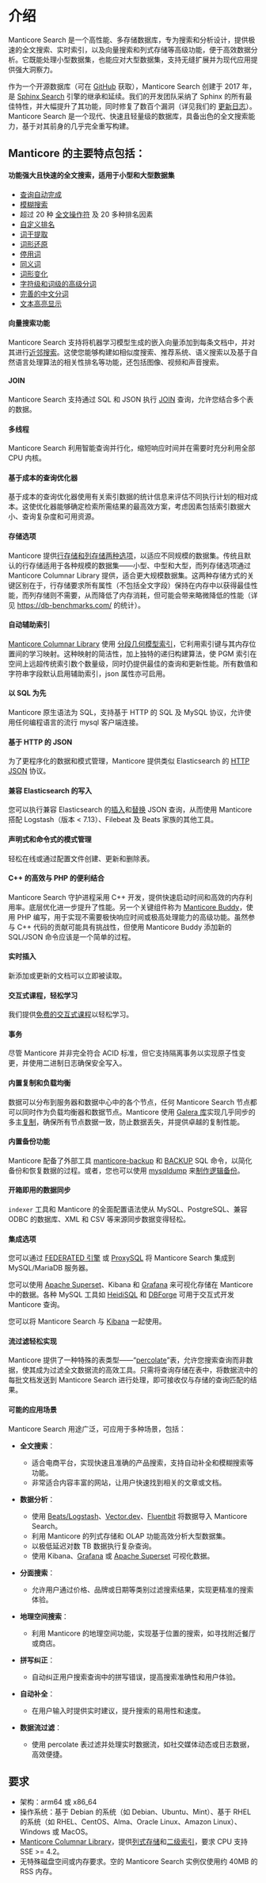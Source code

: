 # 介绍

Manticore Search 是一个高性能、多存储数据库，专为搜索和分析设计，提供极速的全文搜索、实时索引，以及向量搜索和列式存储等高级功能，便于高效数据分析。它既能处理小型数据集，也能应对大型数据集，支持无缝扩展并为现代应用提供强大洞察力。

作为一个开源数据库（可在 [GitHub](https://github.com/manticoresoftware/manticoresearch/) 获取），Manticore Search 创建于 2017 年，是 [Sphinx Search](https://sphinxsearch.com/) 引擎的继承和延续。我们的开发团队采纳了 Sphinx 的所有最佳特性，并大幅提升了其功能，同时修复了数百个漏洞（详见我们的 [更新日志](https://manual.manticoresearch.com/Changelog)）。Manticore Search 是一个现代、快速且轻量级的数据库，具备出色的全文搜索能力，基于对其前身的几乎完全重写构建。

## Manticore 的主要特点包括：
#### 功能强大且快速的全文搜索，适用于小型和大型数据集

  * [查询自动完成](Searching/Autocomplete.md)
  * [模糊搜索](Searching/Spell_correction.md#Fuzzy-Search)
  * 超过 20 种 [全文操作符](https://play.manticoresearch.com/fulltextintro/)<!--{target="_blank"}--> 及 20 多种排名因素
  * [自定义排名](Searching/Sorting_and_ranking.md#Ranking-overview)
  * [词干提取](Creating_a_table/NLP_and_tokenization/Morphology.md)
  * [词形还原](Creating_a_table/NLP_and_tokenization/Morphology.md)
  * [停用词](Creating_a_table/NLP_and_tokenization/Ignoring_stop-words.md)
  * [同义词](Creating_a_table/NLP_and_tokenization/Exceptions.md)
  * [词形变化](Creating_a_table/NLP_and_tokenization/Wordforms.md)
  * [字符级和词级的高级分词](Creating_a_table/NLP_and_tokenization/Low-level_tokenization.md)
  * [完善的中文分词](Creating_a_table/NLP_and_tokenization/Languages_with_continuous_scripts.md)
  * [文本高亮显示](Searching/Highlighting.md)

#### 向量搜索功能
Manticore Search 支持将机器学习模型生成的嵌入向量添加到每条文档中，并对其进行[近邻搜索](Searching/KNN.md)。这使您能够构建如相似度搜索、推荐系统、语义搜索以及基于自然语言处理算法的相关性排名等功能，还包括图像、视频和声音搜索。

#### JOIN
Manticore Search 支持通过 SQL 和 JSON 执行 [JOIN](Searching/Joining.md) 查询，允许您结合多个表的数据。

#### 多线程
Manticore Search 利用智能查询并行化，缩短响应时间并在需要时充分利用全部 CPU 内核。

#### 基于成本的查询优化器
基于成本的查询优化器使用有关索引数据的统计信息来评估不同执行计划的相对成本。这使优化器能够确定检索所需结果的最高效方案，考虑因素包括索引数据大小、查询复杂度和可用资源。

#### 存储选项
Manticore 提供[行存储和列存储两种选项](Creating_a_table/Data_types.md#Row-wise-and-columnar-attribute-storages)，以适应不同规模的数据集。传统且默认的行存储适用于各种规模的数据集——小型、中型和大型，而列存储选项通过 Manticore Columnar Library 提供，适合更大规模数据集。这两种存储方式的关键区别在于，行存储要求所有属性（不包括全文字段）保持在内存中以获得最佳性能，而列存储则不需要，从而降低了内存消耗，但可能会带来略微降低的性能（详见 https://db-benchmarks.com/ 的统计）。

#### 自动辅助索引
[Manticore Columnar Library](https://github.com/manticoresoftware/columnar/) 使用 [分段几何模型索引](https://github.com/gvinciguerra/PGM-index)，它利用索引键与其内存位置间的学习映射。这种映射的简洁性，加上独特的递归构建算法，使 PGM 索引在空间上远超传统索引数个数量级，同时仍提供最佳的查询和更新性能。所有数值和字符串字段默认启用辅助索引，json 属性亦可启用。

#### 以 SQL 为先
Manticore 原生语法为 SQL，支持基于 HTTP 的 SQL 及 MySQL 协议，允许使用任何编程语言的流行 mysql 客户端连接。

#### 基于 HTTP 的 JSON
为了更程序化的数据和模式管理，Manticore 提供类似 Elasticsearch 的 [HTTP JSON](Searching/Full_text_matching/Basic_usage.md#HTTP-JSON) 协议。

#### 兼容 Elasticsearch 的写入
您可以执行兼容 Elasticsearch 的[插入](Data_creation_and_modification/Adding_documents_to_a_table/Adding_documents_to_a_real-time_table.md#Adding-documents-to-a-real-time-table)和[替换](Data_creation_and_modification/Updating_documents/REPLACE.md#REPLACE) JSON 查询，从而使用 Manticore 搭配 Logstash（版本 < 7.13）、Filebeat 及 Beats 家族的其他工具。

#### 声明式和命令式的模式管理
轻松在线或通过配置文件创建、更新和删除表。

#### C++ 的高效与 PHP 的便利结合
Manticore Search 守护进程采用 C++ 开发，提供快速启动时间和高效的内存利用率。底层优化进一步提升了性能。另一个关键组件称为 [Manticore Buddy](https://github.com/manticoresoftware/manticoresearch-buddy)，使用 PHP 编写，用于实现不需要极快响应时间或极高处理能力的高级功能。虽然参与 C++ 代码的贡献可能具有挑战性，但使用 Manticore Buddy 添加新的 SQL/JSON 命令应该是一个简单的过程。

#### 实时插入
新添加或更新的文档可以立即被读取。

#### 交互式课程，轻松学习
我们提供[免费的交互式课程](https://play.manticoresearch.com/)以轻松学习。

#### 事务
尽管 Manticore 并非完全符合 ACID 标准，但它支持隔离事务以实现原子性变更，并使用二进制日志确保安全写入。

#### 内置复制和负载均衡
数据可以分布到服务器和数据中心中的各个节点，任何 Manticore Search 节点都可以同时作为负载均衡器和数据节点。Manticore 使用 [Galera 库](https://galeracluster.com/)实现几乎同步的多主[复制](https://play.manticoresearch.com/replication/)，确保所有节点数据一致，防止数据丢失，并提供卓越的复制性能。

#### 内置备份功能
Manticore 配备了外部工具 [manticore-backup](Securing_and_compacting_a_table/Backup_and_restore.md) 和 [BACKUP](Securing_and_compacting_a_table/Backup_and_restore.md#BACKUP-SQL-command-reference) SQL 命令，以简化备份和恢复数据的过程。或者，您也可以使用 [mysqldump](https://dev.mysql.com/doc/refman/8.0/en/mysqldump.html) 来[制作逻辑备份](Securing_and_compacting_a_table/Backup_and_restore.md#Backup-and-restore-with-mysqldump)。

#### 开箱即用的数据同步
`indexer` 工具和 Manticore 的全面配置语法使从 MySQL、PostgreSQL、兼容 ODBC 的数据库、XML 和 CSV 等来源同步数据变得轻松。

#### 集成选项
您可以通过 [FEDERATED 引擎](Extensions/FEDERATED.md) 或 [ProxySQL](https://manticoresearch.com/blog/using-proxysql-to-route-inserts-in-a-distributed-realtime-index/) 将 Manticore Search 集成到 MySQL/MariaDB 服务器。

您可以使用 [Apache Superset](https://manticoresearch.com/blog/manticoresearch-apache-superset-integration/)、Kibana 和 [Grafana](https://manticoresearch.com/blog/manticoresearch-grafana-integration/) 来可视化存储在 Manticore 中的数据。各种 MySQL 工具如 [HeidiSQL](https://www.heidisql.com/) 和 [DBForge](https://www.devart.com/dbforge/) 可用于交互式开发 Manticore 查询。

您可以将 Manticore Search 与 [Kibana](Integration/Kibana.md) 一起使用。

#### 流过滤轻松实现
Manticore 提供了一种特殊的表类型——“[percolate](Creating_a_table/Local_tables/Percolate_table.md)”表，允许您搜索查询而非数据，使其成为过滤全文数据流的高效工具。只需将查询存储在表中，将数据流中的每批文档发送到 Manticore Search 进行处理，即可接收仅与存储的查询匹配的结果。

#### 可能的应用场景
Manticore Search 用途广泛，可应用于多种场景，包括：

- **全文搜索**：
  - 适合电商平台，实现快速且准确的产品搜索，支持自动补全和模糊搜索等功能。
  - 非常适合内容丰富的网站，让用户快速找到相关的文章或文档。

- **数据分析**：
  - 使用 [Beats/Logstash](https://manticoresearch.com/blog/integration-of-manticore-with-logstash-filebeat/)、[Vector.dev](https://manticoresearch.com/blog/integration-of-manticore-with-vectordev/)、[Fluentbit](https://manticoresearch.com/blog/integration-of-manticore-with-fluentbit/) 将数据导入 Manticore Search。
  - 利用 Manticore 的列式存储和 OLAP 功能高效分析大型数据集。
  - 以极低延迟对数 TB 数据执行复杂查询。
  - 使用 Kibana、[Grafana](https://manticoresearch.com/blog/manticoresearch-grafana-integration/) 或 [Apache Superset](https://manticoresearch.com/blog/manticoresearch-apache-superset-integration/) 可视化数据。

- **分面搜索**：
  - 允许用户通过价格、品牌或日期等类别过滤搜索结果，实现更精准的搜索体验。

- **地理空间搜索**：
  - 利用 Manticore 的地理空间功能，实现基于位置的搜索，如寻找附近餐厅或商店。

- **拼写纠正**：
  - 自动纠正用户搜索查询中的拼写错误，提高搜索准确性和用户体验。

- **自动补全**：
  - 在用户输入时提供实时建议，提升搜索的易用性和速度。

- **数据流过滤**：
  - 使用 percolate 表过滤并处理实时数据流，如社交媒体动态或日志数据，高效便捷。


## 要求

* 架构：arm64 或 x86_64
* 操作系统：基于 Debian 的系统（如 Debian、Ubuntu、Mint）、基于 RHEL 的系统（如 RHEL、CentOS、Alma、Oracle Linux、Amazon Linux）、Windows 或 MacOS。
* [Manticore Columnar Library](https://github.com/manticoresoftware/columnar)，提供[列式存储](Creating_a_table/Data_types.md#Row-wise-and-columnar-attribute-storages)和[二级索引](Introduction.md#Automatic-secondary-indexes)，要求 CPU 支持 SSE >= 4.2。
* 无特殊磁盘空间或内存要求。空的 Manticore Search 实例仅使用约 40MB 的 RSS 内存。

<!-- proofread -->

